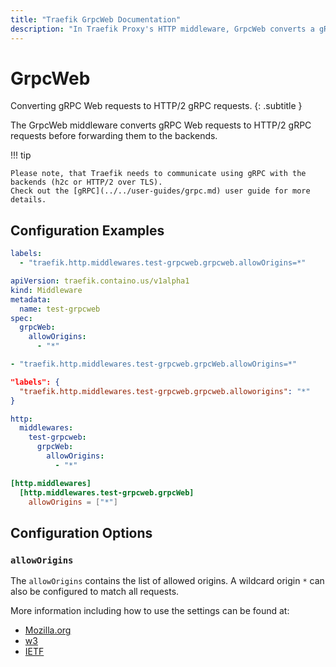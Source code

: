 ```yaml
---
title: "Traefik GrpcWeb Documentation"
description: "In Traefik Proxy's HTTP middleware, GrpcWeb converts a gRPC Web requests to HTTP/2 gRPC requests. Read the technical documentation."
---
```


# GrpcWeb

Converting gRPC Web requests to HTTP/2 gRPC requests.
{: .subtitle }

The GrpcWeb middleware converts gRPC Web requests to HTTP/2 gRPC requests before forwarding them to the backends.

!!! tip

    Please note, that Traefik needs to communicate using gRPC with the backends (h2c or HTTP/2 over TLS).
    Check out the [gRPC](../../user-guides/grpc.md) user guide for more details.

## Configuration Examples

```yaml tab="Docker"
labels:
  - "traefik.http.middlewares.test-grpcweb.grpcweb.allowOrigins=*"
```

```yaml tab="Kubernetes"
apiVersion: traefik.containo.us/v1alpha1
kind: Middleware
metadata:
  name: test-grpcweb
spec:
  grpcWeb:
    allowOrigins:
      - "*"
```

```yaml tab="Consul Catalog"
- "traefik.http.middlewares.test-grpcweb.grpcWeb.allowOrigins=*"
```

```json tab="Marathon"
"labels": {
  "traefik.http.middlewares.test-grpcweb.grpcweb.alloworigins": "*"
}
```

```yaml tab="File (YAML)"
http:
  middlewares:
    test-grpcweb:
      grpcWeb:
        allowOrigins:
          - "*"
```

```toml tab="File (TOML)"
[http.middlewares]
  [http.middlewares.test-grpcweb.grpcWeb]
    allowOrigins = ["*"]
```

## Configuration Options

### `allowOrigins`

The `allowOrigins` contains the list of allowed origins.
A wildcard origin `*` can also be configured to match all requests.

More information including how to use the settings can be found at:

- [Mozilla.org](https://developer.mozilla.org/en-US/docs/Web/HTTP/Headers/Access-Control-Allow-Origin)
- [w3](https://fetch.spec.whatwg.org/#http-access-control-allow-origin)
- [IETF](https://tools.ietf.org/html/rfc6454#section-7.1)

